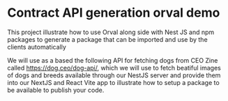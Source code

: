 # Contract API generation orval demo

This project illustrate how to use Orval along side with Nest JS and npm packages to generate a package that can be imported and use by the clients automatically

We will use as a based the following API for fetching dogs from CEO Zine called https://dog.ceo/dog-api/, which we will use to fetch beatiful images of dogs and breeds available through our NestJS server and provide them into our NextJS and React Vite app to illustrate how to setup a package to be available to publish your code.